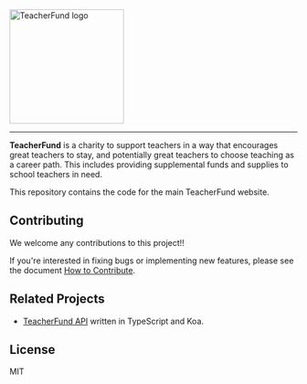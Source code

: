 <div>
  <img alt="TeacherFund logo" src="https://github.com/teacherfund/TeacherFund_next/raw/master/static/images/Logo.png" width="200px">
</div>

<hr />

**TeacherFund** is a charity to support teachers in a way that encourages great teachers to stay, and potentially great teachers to choose teaching as a career path. This includes providing supplemental funds and supplies to school teachers in need.

This repository contains the code for the main TeacherFund website. 

## Contributing
We welcome any contributions to this project!!

If you're interested in fixing bugs or implementing new features, please see the document [How to Contribute](https://github.com/teacherfund/TeacherFund_next/blob/master/CONTRIBUTING.md).

## Related Projects
- [TeacherFund API](https://github.com/teacherfund/api) written in TypeScript and Koa.

## License
MIT
